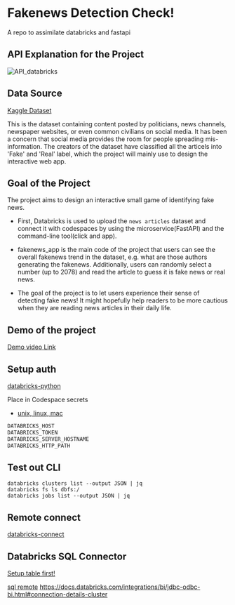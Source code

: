 # Fakenews Detection Check!
A repo to assimilate databricks and fastapi


## API Explanation for the Project
![API_databricks](https://user-images.githubusercontent.com/112578755/190914864-afd04731-35f1-4458-902f-c0b0ac791a4d.jpg)


## Data Source
[Kaggle Dataset](https://www.kaggle.com/datasets/ruchi798/source-based-news-classification?resource=download)

This is the dataset containing content posted by politicians, news channels, newspaper websites, or even common civilians on social media. It has been a concern that social media provides the room for people spreading mis-information. The creators of the dataset have classified all the articels into 'Fake' and 'Real' label, which the project will mainly use to design the interactive web app.


## Goal of the Project

The project aims to design an interactive small game of identifying fake news. 

* First, Databricks is used to upload the `news articles` dataset and connect it with codespaces by using the microservice(FastAPI) and the command-line tool(click and app). 

* fakenews_app is the main code of the project that users can see the overall fakenews trend in the dataset, e.g. what are those authors generating the fakenews. Additionally, users can randomly select a number (up to 2078) and read the article to guess it is fake news or real news. 

* The goal of the project is to let users experience their sense of detecting fake news! It might hopefully help readers to be more cautious when they are reading news articles in their daily life.

## Demo of the project

[Demo video Link](https://github.com/nogibjj/Databricks1/issues/2#issue-1377114898)

## Setup auth

[databricks-python](https://docs.microsoft.com/en-us/azure/databricks/dev-tools/python-api)

Place in Codespace secrets
* [unix, linux, mac](https://docs.microsoft.com/en-us/azure/databricks/dev-tools/python-api#unixlinuxandmacos)

```bash
DATABRICKS_HOST
DATABRICKS_TOKEN
DATABRICKS_SERVER_HOSTNAME
DATABRICKS_HTTP_PATH
```

## Test out CLI

```
databricks clusters list --output JSON | jq
databricks fs ls dbfs:/
databricks jobs list --output JSON | jq
```
## Remote connect

[databricks-connect](https://docs.databricks.com/dev-tools/databricks-connect.html)

## Databricks SQL Connector

[Setup table first!](https://docs.databricks.com/dbfs/databricks-datasets.html)

[sql remote](https://docs.databricks.com/dev-tools/python-sql-connector.html)
https://docs.databricks.com/integrations/bi/jdbc-odbc-bi.html#connection-details-cluster